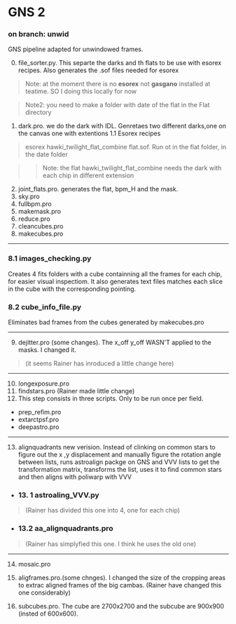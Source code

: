 # GNS 2
### on branch: unwid


GNS pipeline adapted for unwindowed frames. 

0. file_sorter.py. This separte the darks and th flats to be use with esorex recipes. Also generates the .sof files needed for esorex
> Note: at the moment there is no **esorex** not **gasgano** installed at teatime. SO I doing this locally for now

> Note2: you need to make a folder with date of the flat in the Flat directory
1. dark.pro. we do the dark with IDL. Genretaes two different darks,one on the canvas one with extentions
1.1 Esorex recipes

> esorex hawki_twilight_flat_combine flat.sof. Run ot in the flat folder, in the date folder

>>Note: the flat hawki_twilight_flat_combine needs the dark with each chip in different extension
2. joint_flats.pro. generates the flat, bpm_H and the mask.
3. sky.pro
4. fullbpm.pro
5. makemask.pro
6. reduce.pro
7. cleancubes.pro
8. makecubes.pro 
___
### 8.1 images_checking.py 
Creates 4 fits folders with a cube containning all the frames for each chip, for
easier visual inspectiom. It also generates text files matches each slice in the cube
with the corresponding pointing. 

### 8.2 cube_info_file.py
Eliminates bad frames from the cubes generated by makecubes.pro 
___
9. dejitter.pro (some changes). The x_off y_off WASN'T applied to the masks. I changed it.
>(it seems Rainer has inroduced a little change here)
___
10. longexposure.pro
11. findstars.pro (Rainer made little change)
12. This step consists in three scripts. Only to be run once per field.
* prep_refim.pro
* extarctpsf.pro
* deepastro.pro
___
13. alignquadrants new verision. 
Instead of clinking on common stars to figure out the x ,y displacement and manually figure the rotation angle between lists, runs astroalign packge on GNS and VVV lists to get the transformation matrix, transforms the list, uses it to find common stars and  then aligns with poliwarp with VVV
*  ### 13. 1 astroaling_VVV.py
>(Rainer has divided this one into 4, one for each chip)
* ### 13.2  aa_alignquadrants.pro
>(Rainer has simplyfied this one. I think he uses the old one)
___
14. mosaic.pro
15. aligframes.pro.(some chnges). I changed the size of the cropping areas to extrac aligned frames of the big  cambas.
(Rainer have changed this one considerably)

16. subcubes.pro. The cube are 2700x2700 and the subcube are 900x900 (insted of 600x600). 




